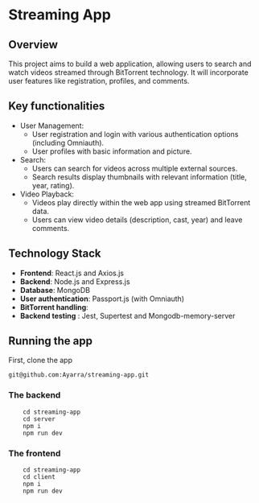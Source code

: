 # Streaming App

## Overview

This project aims to build a web application, allowing users to search and watch videos streamed through BitTorrent technology. It will incorporate user features like registration, profiles, and comments.

## Key functionalities

- User Management:
  - User registration and login with various authentication options (including Omniauth).
  - User profiles with basic information and picture.
- Search:
  - Users can search for videos across multiple external sources.
  - Search results display thumbnails with relevant information (title, year, rating).
- Video Playback:
  - Videos play directly within the web app using streamed BitTorrent data.
  - Users can view video details (description, cast, year) and leave comments.

## Technology Stack

- **Frontend**: React.js and Axios.js
- **Backend**: Node.js and Express.js
- **Database**: MongoDB
- **User authentication**: Passport.js (with Omniauth)
- **BitTorrent handling**:
- **Backend testing** : Jest, Supertest and Mongodb-memory-server

## Running the app

First, clone the app

`git@github.com:Ayarra/streaming-app.git`

### The backend

```
    cd streaming-app
    cd server
    npm i
    npm run dev
```

### The frontend

```
    cd streaming-app
    cd client
    npm i
    npm run dev
```
